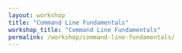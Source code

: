 ```yaml
---
layout: workshop
title: "Command Line Fundamentals"
workshop_title: "Command Line Fundamentals"
permalink: /workshop/command-line-fundamentals/
---
```

